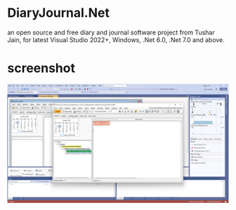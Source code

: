 # DiaryJournal.Net
 an open source and free diary and journal software project from Tushar Jain, for latest Visual Studio 2022+, Windows, .Net 6.0, .Net 7.0 and above.

# screenshot
![Alt text](/screenshot1.png?raw=false "DiaryJournal.Net screenshot")
